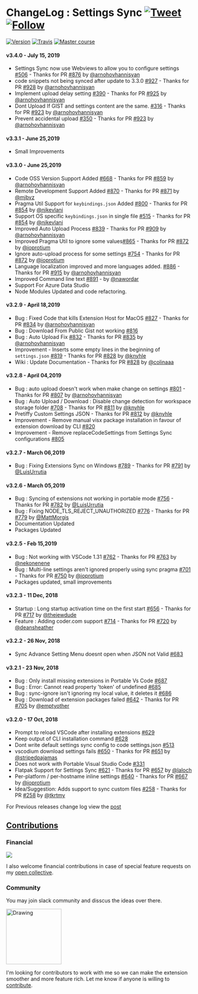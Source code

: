 # ChangeLog : Settings Sync [![Tweet](https://img.shields.io/twitter/url/http/shields.io.svg?style=social)](https://twitter.com/intent/tweet?text=Synchronize%20your%20%40VisualStudio%20%40code%20Settings%20Across%20Multiple%20Machines%20using%20%40github%20GIST%20by%20%40itsShanKhan&url=https://github.com/shanalikhan/code-settings-sync&via=code&hashtags=code,vscode,SettingsSync,developers) [![Follow](https://img.shields.io/twitter/follow/itsShanKhan.svg?style=social&label=Follow)](https://twitter.com/intent/follow?screen_name=itsShanKhan)

[![Version](https://vsmarketplacebadge.apphb.com/version/Shan.code-settings-sync.svg)](https://marketplace.visualstudio.com/items?itemName=Shan.code-settings-sync) [![Travis](https://img.shields.io/travis/rust-lang/rust.svg)](https://marketplace.visualstudio.com/items?itemName=Shan.code-settings-sync) [![Master course](https://img.shields.io/badge/Supported%20by-VSCode%20Power%20User%20Course%20%E2%86%92-gray.svg?colorA=444444&colorB=4F44D6)](https://t.co/8BEMyhpKU5?amp=1)

#### v3.4.0 - July 15, 2019

* Settings Sync now use Webviews to allow you to configure settings [#506](https://github.com/shanalikhan/code-settings-sync/issues/506) - Thanks for PR [#876](https://github.com/shanalikhan/code-settings-sync/pull/876) by [@arnohovhannisyan](https://github.com/arnohovhannisyan)
* code snippets not being synced after update to 3.3.0 [#927](https://github.com/shanalikhan/code-settings-sync/issues/927) - Thanks for PR [#928](https://github.com/shanalikhan/code-settings-sync/pull/928) by [@arnohovhannisyan](https://github.com/arnohovhannisyan)
* Implement upload delay setting [#390](https://github.com/shanalikhan/code-settings-sync/issues/390) - Thanks for PR [#925](https://github.com/shanalikhan/code-settings-sync/pull/925) by [@arnohovhannisyan](https://github.com/arnohovhannisyan)
* Dont Upload If GIST and settings content are the same. [#316](https://github.com/shanalikhan/code-settings-sync/issues/316) - Thanks for PR [#923](https://github.com/shanalikhan/code-settings-sync/pull/923) by [@arnohovhannisyan](https://github.com/arnohovhannisyan)
* Prevent accidental upload [#350](https://github.com/shanalikhan/code-settings-sync/issues/350) - Thanks for PR [#923](https://github.com/shanalikhan/code-settings-sync/pull/923) by [@arnohovhannisyan](https://github.com/arnohovhannisyan)

#### v3.3.1 - June 25,2019
* Small Improvements

#### v3.3.0 - June 25,2019

* Code OSS Version Support Added [#668](https://github.com/shanalikhan/code-settings-sync/issues/668) - Thanks for PR [#859](https://github.com/shanalikhan/code-settings-sync/pull/859) by [@arnohovhannisyan](https://github.com/arnohovhannisyan)
* Remote Development Support Added [#870](https://github.com/shanalikhan/code-settings-sync/issues/870) - Thanks for PR [#871](https://github.com/shanalikhan/code-settings-sync/pull/871) by [@mjbvz](https://github.com/mjbvz)
* Pragma Util Support for `keybindings.json` Added [#800](https://github.com/shanalikhan/code-settings-sync/issues/800) - Thanks for PR [#854](https://github.com/shanalikhan/code-settings-sync/pull/854) by [@njkevlani](https://github.com/njkevlani)
* Support OS specific `keybindings.json` in single file [#515](https://github.com/shanalikhan/code-settings-sync/issues/515) - Thanks for PR [#854](https://github.com/shanalikhan/code-settings-sync/pull/854) by [@njkevlani](https://github.com/njkevlani)
* Improved Auto Upload Process [#839](https://github.com/shanalikhan/code-settings-sync/issues/839) - Thanks for PR [#909](https://github.com/shanalikhan/code-settings-sync/pull/909) by [@arnohovhannisyan](https://github.com/arnohovhannisyan)
* Improved Pragma Util to ignore some values[#865](https://github.com/shanalikhan/code-settings-sync/issues/865) - Thanks for PR [#872](https://github.com/shanalikhan/code-settings-sync/pull/872) by [@ioprotium](https://github.com/ioprotium)
* Ignore auto-upload process for some settings [#754](https://github.com/shanalikhan/code-settings-sync/issues/754) - Thanks for PR [#872](https://github.com/shanalikhan/code-settings-sync/pull/872) by [@ioprotium](https://github.com/ioprotium)
* Language localization improved and more languages added. [#886](https://github.com/shanalikhan/code-settings-sync/issues/886) - Thanks for PR [#915](https://github.com/shanalikhan/code-settings-sync/pull/915) by [@arnohovhannisyan](https://github.com/arnohovhannisyan)
* Improved Command line text [#891](https://github.com/shanalikhan/code-settings-sync/issues/891 ) - by [@nawordar](https://github.com/nawordar)
* Support For Azure Data Studio
* Node Modules Updated and code refactoring.

#### v3.2.9 - April 18,2019

* Bug : Fixed Code that kills Extension Host for MacOS [#827](https://github.com/shanalikhan/code-settings-sync/issues/827) - Thanks for PR [#834](https://github.com/shanalikhan/code-settings-sync/pull/834) by [@arnohovhannisyan](https://github.com/arnohovhannisyan)
* Bug : Download From Public Gist not working [#816](https://github.com/shanalikhan/code-settings-sync/issues/816)
* Bug : Auto Upload Fix [#832](https://github.com/shanalikhan/code-settings-sync/issues/832) - Thanks for PR [#835](https://github.com/shanalikhan/code-settings-sync/pull/835) by [@arnohovhannisyan](https://github.com/arnohovhannisyan)
* Improvement - Inserts some empty lines in the beginning of `settings.json` [#819](https://github.com/shanalikhan/code-settings-sync/issues/819) - Thanks for PR [#828](https://github.com/shanalikhan/code-settings-sync/pull/828) by [@knyhle](https://github.com/knyhle)
* Wiki : Update Documentation - Thanks for PR [#828](https://github.com/shanalikhan/code-settings-sync/pull/845) by [@colinaaa](https://github.com/colinaaa)

#### v3.2.8 - April 04,2019

* Bug : auto upload doesn't work when make change on settings [#801](https://github.com/shanalikhan/code-settings-sync/issues/801) -  Thanks for PR [#807](https://github.com/shanalikhan/code-settings-sync/pull/807) by [@arnohovhannisyan](https://github.com/arnohovhannisyan)
* Bug : Auto Upload / Download : Disable change detection for workspace storage folder [#708](https://github.com/shanalikhan/code-settings-sync/issues/708) -  Thanks for PR [#811](https://github.com/shanalikhan/code-settings-sync/pull/811) by [@knyhle](https://github.com/knyhle)
* Pretiffy Custom Settings JSON -  Thanks for PR [#812](https://github.com/shanalikhan/code-settings-sync/pull/812) by [@knyhle](https://github.com/knyhle)
* Improvement - Remove manual visx package installation in favour of extension download by CLI [#820](https://github.com/shanalikhan/code-settings-sync/issues/820)
* Improvement - Remove replaceCodeSettings from Settings Sync configurations [#805](https://github.com/shanalikhan/code-settings-sync/issues/805)

#### v3.2.7 - March 06,2019

* Bug : Fixing Extensions Sync on Windows [#789](https://github.com/shanalikhan/code-settings-sync/issues/789) -  Thanks for PR [#791](https://github.com/shanalikhan/code-settings-sync/pull/791) by [@LuisUrrutia](https://github.com/LuisUrrutia)

#### v3.2.6 - March 05,2019

* Bug : Syncing of extensions not working in portable mode [#756](https://github.com/shanalikhan/code-settings-sync/issues/756) -  Thanks for PR [#782](https://github.com/shanalikhan/code-settings-sync/pull/782) by [@LuisUrrutia](https://github.com/LuisUrrutia)
* Bug : Fixing NODE_TLS_REJECT_UNAUTHORIZED [#776](https://github.com/shanalikhan/code-settings-sync/issues/776) -  Thanks for PR [#779](https://github.com/shanalikhan/code-settings-sync/pull/779) by [@MattMorgis](https://github.com/MattMorgis)
* Documentation Updated
* Packages Updated

#### v3.2.5 - Feb 15,2019

* Bug : Not working with VSCode 1.31 [#762](https://github.com/shanalikhan/code-settings-sync/issues/762) -  Thanks for PR [#763](https://github.com/shanalikhan/code-settings-sync/pull/763) by [@nekonenene](https://github.com/nekonenene)
* Bug : Multi-line settings aren't ignored properly using sync pragma [#701](https://github.com/shanalikhan/code-settings-sync/issues/701) -  Thanks for PR [#750](https://github.com/shanalikhan/code-settings-sync/pull/750) by [@ioprotium](https://github.com/ioprotium)
* Packages updated, small improvements

#### v3.2.3 - 11 Dec, 2018

* Startup : Long startup activation time on the first start [#656](https://github.com/shanalikhan/code-settings-sync/issues/656) -  Thanks for PR [#717](https://github.com/shanalikhan/code-settings-sync/pull/717) by [@thejewdude](https://github.com/thejewdude)
* Feature : Adding coder.com support [#714](https://github.com/shanalikhan/code-settings-sync/issues/714) - Thanks for PR [#720](https://github.com/shanalikhan/code-settings-sync/pull/720) by [@deansheather](https://github.com/deansheather)

#### v3.2.2 - 26 Nov, 2018

* Sync Advance Setting Menu doesnt open when JSON not Valid [#683](https://github.com/shanalikhan/code-settings-sync/issues/683)

#### v3.2.1 - 23 Nov, 2018

* Bug : Only install missing extensions in Portable Vs Code [#687](https://github.com/shanalikhan/code-settings-sync/issues/687)
* Bug : Error: Cannot read property 'token' of undefined [#685](https://github.com/shanalikhan/code-settings-sync/issues/685)
* Bug : sync-ignore isn't ignoring my local value, it deletes it [#686](https://github.com/shanalikhan/code-settings-sync/issues/686)
* Bug : Download of extension packages failed [#642](https://github.com/shanalikhan/code-settings-sync/issues/642) - Thanks for PR [#705](https://github.com/shanalikhan/code-settings-sync/pull/705) by [@emptyother](https://github.com/emptyother)


#### v3.2.0 - 17 Oct, 2018

* Prompt to reload VSCode after installing extensions [#629](https://github.com/shanalikhan/code-settings-sync/issues/629)
* Keep output of CLI installation command [#628](https://github.com/shanalikhan/code-settings-sync/issues/628)
* Dont write default settings sync config to code settings.json [#513](https://github.com/shanalikhan/code-settings-sync/issues/513)
* vscodium download settings fails [#650](https://github.com/shanalikhan/code-settings-sync/issues/650) - Thanks for PR [#651](https://github.com/shanalikhan/code-settings-sync/pull/651) by [@stripedpajamas](https://github.com/stripedpajamas)
* Does not work with Portable Visual Studio Code [#331](https://github.com/shanalikhan/code-settings-sync/issues/331)
* Flatpak Support for Settings Sync [#621](https://github.com/shanalikhan/code-settings-sync/issues/621) - Thanks for PR [#657](https://github.com/shanalikhan/code-settings-sync/pull/657) by [@laloch](https://github.com/laloch)
* Per-platform / per-hostname inline settings [#640](https://github.com/shanalikhan/code-settings-sync/issues/640) - Thanks for PR [#667](https://github.com/shanalikhan/code-settings-sync/pull/667) by [@ioprotium](https://github.com/ioprotium)
* Idea/Suggestion: Adds support to sync custom files [#258](https://github.com/shanalikhan/code-settings-sync/issues/258) - Thanks for PR [#258](https://github.com/shanalikhan/code-settings-sync/pull/258) by [@tkrtmy](https://github.com/tkrtmy)


For Previous releases change log view the [post](http://shanalikhan.github.io/2016/05/14/Visual-studio-code-sync-settings-release-notes.html)


## [Contributions](https://github.com/shanalikhan/code-settings-sync/blob/master/CONTRIBUTING.md)

### Financial

[<img src="https://www.paypalobjects.com/en_US/i/btn/btn_donateCC_LG.gif">](https://www.paypal.com/cgi-bin/webscr?cmd=_donations&business=4W3EWHHBSYMM8&lc=IE&item_name=Code%20Settings%20Sync&item_number=visual%20studio%20code%20settings%20sync&currency_code=USD&bn=PP%2dDonationsBF%3abtn_donate_SM%2egif%3aNonHosted)

I also welcome financial contributions in case of special feature requests on my [open collective](https://opencollective.com/code-settings-sync).

### Community

You may join slack community and disscus the ideas over there.

<a href="https://join.slack.com/t/codesettingssync/shared_invite/enQtMzE3MjY5NTczNDMwLTYwMTIwNGExOGE2MTJkZWU0OTU5MmI3ZTc4N2JkZjhjMzY1OTk5OGExZjkwMDMzMDU4ZTBlYjk5MGQwZmMyNzk">
<img src="https://i.imgur.com/1QWdtcX.png" alt="Drawing" style="width: 150px;"/>
</a>

I'm looking for contributors to work with me so we can make the extension smoother and more feature rich.
Let me know if anyone is willing to [contribute](https://github.com/shanalikhan/code-settings-sync/blob/master/CONTRIBUTING.md).

